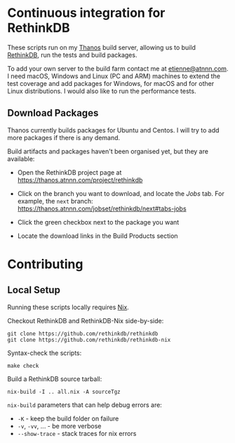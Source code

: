 # Continuous integration for RethinkDB

These scripts run on my [Thanos](https://thanos.atnnn.com) build
server, allowing us to build [RethinkDB](http://github.com/rethinkdb/rethinkdb), run the tests and build
packages.

To add your own server to the build farm contact me at
etienne@atnnn.com. I need macOS, Windows and Linux (PC and ARM)
machines to extend the test coverage and add packages for Windows, for
macOS and for other Linux distributions. I would also like to run the
performance tests.

## Download Packages

Thanos currently builds packages for Ubuntu and Centos. I will try to
add more packages if there is any demand.

Build artifacts and packages haven't been organised yet, but they are available:

* Open the RethinkDB project page at
  https://thanos.atnnn.com/project/rethinkdb

* Click on the branch you want to download, and locate the *Jobs*
  tab. For example, the `next` branch:
  https://thanos.atnnn.com/jobset/rethinkdb/next#tabs-jobs

* Click the green checkbox next to the package you want

* Locate the download links in the Build Products section

# Contributing

## Local Setup

Running these scripts locally requires [Nix](http://nixos.org/nix/).

Checkout RethinkDB and RethinkDB-Nix side-by-side:

```
git clone https://github.com/rethinkdb/rethinkdb
git clone https://github.com/rethinkdb/rethinkdb-nix
```

Syntax-check the scripts:

```
make check
```

Build a RethinkDB source tarball:

```
nix-build -I .. all.nix -A sourceTgz
```

`nix-build` parameters that can help debug errors are:

* `-K` - keep the build folder on failure
* `-v`, `-vv`, ... - be more verbose
* `--show-trace` - stack traces for nix errors

